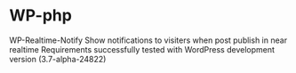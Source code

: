 WP-php
======

WP-Realtime-Notify Show notifications to visiters when post publish in near realtime  Requirements successfully tested with WordPress development version (3.7-alpha-24822)
